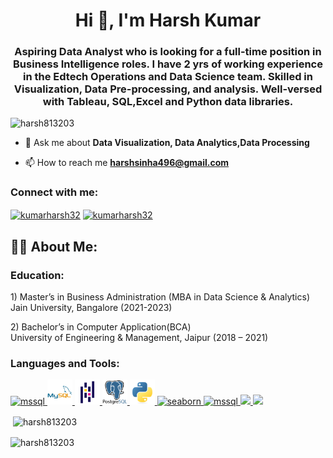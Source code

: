 <h1 align="center">Hi 👋, I'm Harsh Kumar</h1>
<h3 align="center">Aspiring Data Analyst who is looking for a full-time position in Business Intelligence roles. I have 2 yrs of working experience in the Edtech Operations and Data Science team. Skilled in Visualization, Data Pre-processing, and analysis. Well-versed with Tableau, SQL,Excel and Python data libraries.</h3>

<p align="left"> <img src="https://komarev.com/ghpvc/?username=harsh813203&label=Profile%20views&color=0e75b6&style=flat" alt="harsh813203" /> </p>

- 💬 Ask me about **Data Visualization, Data Analytics,Data Processing**

- 📫 How to reach me **harshsinha496@gmail.com**

<h3 align="left">Connect with me:</h3>
<p align="left">
<a href="https://linkedin.com/in/kumarharsh32" target="blank"><img align="center" src="https://static.vecteezy.com/system/resources/previews/018/930/587/original/linkedin-logo-linkedin-icon-transparent-free-png.png" alt="kumarharsh32" height="40" width="40" /></a>
<a href="https://twitter.com/HarshSi60246030" target="blank"><img align="center" src="https://upload.wikimedia.org/wikipedia/commons/thumb/6/6f/Logo_of_Twitter.svg/1200px-Logo_of_Twitter.svg.png" alt="kumarharsh32" height="25" width="25" /></a>  
</p>

<h2 align="left">✍🏻 About Me:</h2>
 <h3 align="left"> Education:</h3>
 <p>1) Master&rsquo;s in Business Administration (MBA in Data Science &amp; Analytics)  <br> Jain University, Bangalore (2021-2023) </p>
 <p>2) Bachelor&rsquo;s in Computer Application(BCA) <br>  University of Engineering &amp; Management, Jaipur (2018 &ndash; 2021)</p>
                                                                                  




<h3 align="left">Languages and Tools:</h3>
<p align="left"> <a href="https://www.microsoft.com/en-us/sql-server" target="_blank" rel="noreferrer"> <img src="https://www.svgrepo.com/show/303229/microsoft-sql-server-logo.svg" alt="mssql" width="40" height="40"/> </a> 
<a href="https://www.mysql.com/" target="_blank" rel="noreferrer"> <img src="https://raw.githubusercontent.com/devicons/devicon/master/icons/mysql/mysql-original-wordmark.svg" alt="mysql" width="40" height="40"/> </a>
<a href="https://pandas.pydata.org/" target="_blank" rel="noreferrer"> <img src="https://raw.githubusercontent.com/devicons/devicon/2ae2a900d2f041da66e950e4d48052658d850630/icons/pandas/pandas-original.svg" alt="pandas" width="40" height="40"/> </a> 
<a href="https://www.postgresql.org" target="_blank" rel="noreferrer"> <img src="https://raw.githubusercontent.com/devicons/devicon/master/icons/postgresql/postgresql-original-wordmark.svg" alt="postgresql" width="40" height="40"/> </a>
<a href="https://www.python.org" target="_blank" rel="noreferrer"> <img src="https://raw.githubusercontent.com/devicons/devicon/master/icons/python/python-original.svg" alt="python" width="40" height="40"/> </a> 
<a href="https://seaborn.pydata.org/" target="_blank" rel="noreferrer"> <img src="https://seaborn.pydata.org/_images/logo-mark-lightbg.svg" alt="seaborn" width="40" height="40"/> </a> 
<a  href="https://www.tableau.com/" target="_blank" rel="noreferrer"> <img src="https://pbs.twimg.com/profile_images/1268207088683020288/d9agkn4h_400x400.jpg" alt="mssql" width="40" height="40"/> </a> 
<a  href="https://www.microsoft.com/en-in/microsoft-365/excel" target="_blank" rel="noreferrer"> <img src="https://play-lh.googleusercontent.com/37EzETO6gZyKmCg2kBIFX1e9gkubxZrVa5fHJ6yOaa7VvEShHjKv2RdtwnZt9Sk258s" height="40"/>  </a>
<a  href="" target="_blank" rel="noreferrer"> <img src="https://assets.website-files.com/627ba6588811eca90ffd6f2a/6282a6b9779e0660e527aac1_metabase.png" height="40"/>  </a>
  
</p>


<p>&nbsp;<img align="center" src="https://github-readme-stats.vercel.app/api?username=harsh813203&show_icons=true&locale=en" alt="harsh813203" /></p>

<p><img align="center" src="https://github-readme-streak-stats.herokuapp.com/?user=harsh813203&" alt="harsh813203" /></p>

